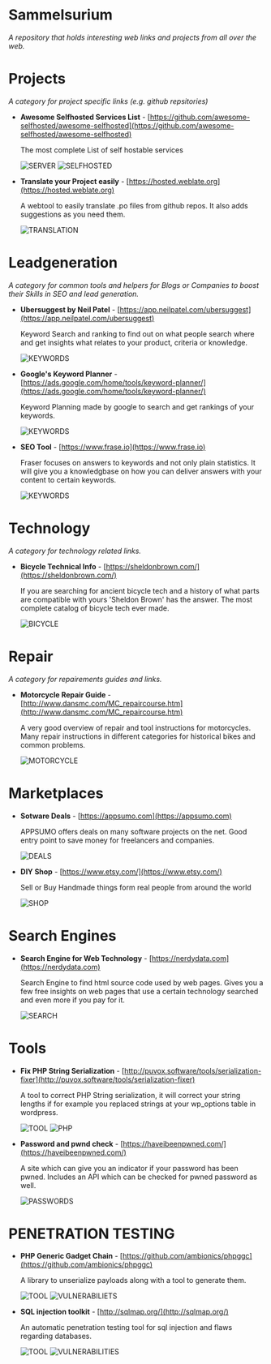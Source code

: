 # Sammelsurium

*A repository that holds interesting web links and projects from all over the web.*



# Projects

*A category for project specific links (e.g. github repsitories)*

- **Awesome Selfhosted Services List** - [https://github.com/awesome-selfhosted/awesome-selfhosted](https://github.com/awesome-selfhosted/awesome-selfhosted)

  The most complete List of self hostable services

  ![SERVER](https://img.shields.io/badge/-SERVER-3d27c9)
  ![SELFHOSTED](https://img.shields.io/badge/-SELFHOSTED-d8bdf7)

- **Translate your Project easily** - [https://hosted.weblate.org](https://hosted.weblate.org)

  A webtool to easily translate .po files from github repos. It also adds suggestions as you need them.

  ![TRANSLATION](https://img.shields.io/badge/-TRANSLATION-0da044)




# Leadgeneration

*A category for common tools and helpers for Blogs or Companies to boost their Skills in SEO and lead generation.*

- **Ubersuggest by Neil Patel** - [https://app.neilpatel.com/ubersuggest](https://app.neilpatel.com/ubersuggest)

  Keyword Search and ranking to find out on what people search where and get insights what relates to your product, criteria or knowledge.
  
  ![KEYWORDS](https://img.shields.io/badge/-KEYWORDS-b54afe)

- **Google's Keyword Planner** - [https://ads.google.com/home/tools/keyword-planner/](https://ads.google.com/home/tools/keyword-planner/)

  Keyword Planning made by google to search and get rankings of your keywords.

  ![KEYWORDS](https://img.shields.io/badge/-KEYWORDS-b54afe)

- **SEO Tool** - [https://www.frase.io](https://www.frase.io)

  Fraser focuses on answers to keywords and not only plain statistics. It will give you a knowledgbase on how you can deliver answers with your content to certain keywords.

  ![KEYWORDS](https://img.shields.io/badge/-KEYWORDS-b54afe)



# Technology

*A category for technology related links.*

- **Bicycle Technical Info** - [https://sheldonbrown.com/](https://sheldonbrown.com/)

  If you are searching for ancient bicycle tech and a history of what parts are compatible with yours 'Sheldon Brown' has the answer. The most complete catalog of bicycle tech ever made.
  
  ![BICYCLE](https://img.shields.io/badge/-BICYCLE-4bdeeb)



# Repair

*A category for repairements guides and links.*

- **Motorcycle Repair Guide** - [http://www.dansmc.com/MC_repaircourse.htm](http://www.dansmc.com/MC_repaircourse.htm)

  A very good overview of repair and tool instructions for motorcycles. Many repair instructions in different categories for historical bikes and common problems.
  
  ![MOTORCYCLE](https://img.shields.io/badge/-MOTORCYCLE-63486f)



# Marketplaces

- **Sotware Deals** - [https://appsumo.com](https://appsumo.com)

  APPSUMO offers deals on many software projects on the net. Good entry point to save money for freelancers and companies.

  ![DEALS](https://img.shields.io/badge/-DEALS-bdcaa3)

- **DIY Shop** - [https://www.etsy.com/](https://www.etsy.com/)

  Sell or Buy Handmade things form real people from around the world

  ![SHOP](https://img.shields.io/badge/-SHOP-7e0e61)



# Search Engines

- **Search Engine for Web Technology** - [https://nerdydata.com](https://nerdydata.com)

  Search Engine to find html source code used by web pages. Gives you a few free insights on web pages that use a certain technology searched and even more if you pay for it.

  ![SEARCH](https://img.shields.io/badge/-SEARCH-0f544d)


# Tools

- **Fix PHP String Serialization** - [http://puvox.software/tools/serialization-fixer](http://puvox.software/tools/serialization-fixer)

  A tool to correct PHP String serialization, it will correct your string lengths if for example you replaced strings at your wp_options table in wordpress.

  ![TOOL](https://img.shields.io/badge/-TOOL-6d968f)
  ![PHP](https://img.shields.io/badge/-PHP-2fec39)

- **Password and pwnd check** - [https://haveibeenpwned.com/](https://haveibeenpwned.com/)

  A site which can give you an indicator if your password has been pwned. Includes an API which can be checked for pwned password as well.

  ![PASSWORDS](https://img.shields.io/badge/-PASSWORDS-e7fdc6)


# PENETRATION TESTING

- **PHP Generic Gadget Chain** - [https://github.com/ambionics/phpggc](https://github.com/ambionics/phpggc)

  A library to unserialize payloads along with a tool to generate them.

  ![TOOL](https://img.shields.io/badge/-TOOL-6d968f)
  ![VULNERABILIETS](https://img.shields.io/badge/-VULNERABILIETS-6a52d4)

- **SQL injection toolkit** - [http://sqlmap.org/](http://sqlmap.org/)

  An automatic penetration testing tool for sql injection and flaws regarding databases.

  ![TOOL](https://img.shields.io/badge/-TOOL-6d968f)
  ![VULNERABILITIES](https://img.shields.io/badge/-VULNERABILITIES-6a52d4)
